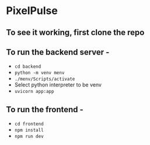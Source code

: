 # PixelPulse

## To see it working, first clone the repo

## To run the backend server -

- `cd backend`
- `python -m venv menv`
- `./menv/Scripts/activate`
- Select python interpreter to be venv
- `uvicorn app:app`

## To run the frontend -

- `cd frontend`
- `npm install`
- `npm run dev`
